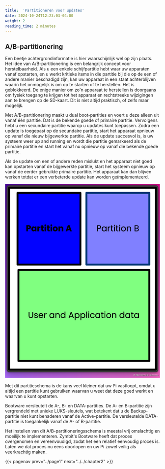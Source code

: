 ```yaml
---
title:  'Partitioneren voor updates'
date: 2024-10-24T12:23:03-04:00
weight: 2
reading_time: 2 minutes
---
```


## A/B-partitionering

Een beetje achtergrondinformatie is hier waarschijnlijk wel op zijn plaats. Het idee van A/B-partitionering is een belangrijk concept voor herstelbaarheid. Als u een enkele schijfpartitie hebt waar uw apparaten vanaf opstarten, en u werkt kritieke items in die partitie bij die op de een of andere manier beschadigd zijn, kan uw apparaat in een staat achterblijven waarin het onmogelijk is om op te starten of te herstellen. Het is geblokkeerd. De enige manier om zo'n apparaat te herstellen is doorgaans om fysiek toegang te krijgen tot het apparaat en rechtstreeks wijzigingen aan te brengen op de SD-kaart. Dit is niet altijd praktisch, of zelfs maar mogelijk.

Met A/B-partitionering maakt u dual boot-partities en voert u deze alleen uit vanaf één partitie. Dat is de bekende goede of primaire partitie. Vervolgens hebt u een secundaire partitie waarop u updates kunt toepassen. Zodra een update is toegepast op de secundaire partitie, start het apparaat opnieuw op vanaf die nieuw bijgewerkte partitie. Als de update succesvol is, is uw systeem weer up and running en wordt die partitie gemarkeerd als de primaire partitie en start het vanaf nu opnieuw op vanaf die bekende goede partitie.

Als de update om een of andere reden mislukt en het apparaat niet goed kan opstarten vanaf de bijgewerkte partitie, start het systeem opnieuw op vanaf de eerder gebruikte primaire partitie. Het apparaat kan dan blijven werken totdat er een verbeterde update kan worden geïmplementeerd.

![A/B-partitionering](images/AB-part.png)

Met dit partitieschema is de kans veel kleiner dat uw Pi vastloopt, omdat u altijd een partitie kunt gebruiken waarvan u weet dat deze goed werkt en waarvan u kunt opstarten.

Bootware versleutelt de A-, B- en DATA-partities. De A- en B-partitie zijn vergrendeld met unieke LUKS-sleutels, wat betekent dat u de Backup-partitie niet kunt benaderen vanaf de Active-partitie. De versleutelde DATA-partitie is toegankelijk vanaf de A- of B-partitie.

Het instellen van dit A/B-partitioneringsschema is meestal vrij omslachtig en moeilijk te implementeren. Zymbit's Bootware heeft dat proces overgenomen en vereenvoudigd, zodat het een relatief eenvoudig proces is. Laten we dat proces nu eens doorlopen en uw Pi zowel veilig als veerkrachtig maken.

{{< pagenav prev="../page1" next="../../chapter2" >}}
